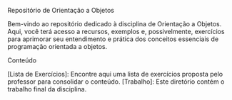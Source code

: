 Repositório de Orientação a Objetos

Bem-vindo ao repositório dedicado à disciplina de Orientação a Objetos. Aqui, você terá acesso a recursos, exemplos e, possivelmente, exercícios para aprimorar seu entendimento e prática dos conceitos essenciais de programação orientada a objetos.


Conteúdo

[Lista de Exercícios]: Encontre aqui uma lista de exercícios proposta pelo professor para consolidar o conteúdo.
[Trabalho]: Este diretório contém o trabalho final da disciplina.
